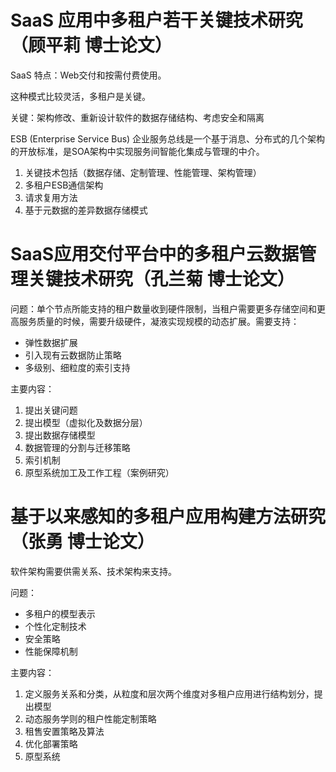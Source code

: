 # SaaS 应用中多租户若干关键技术研究（顾平莉 博士论文）

SaaS 特点：Web交付和按需付费使用。

这种模式比较灵活，多租户是关键。

关键：架构修改、重新设计软件的数据存储结构、考虑安全和隔离

ESB (Enterprise Service Bus) 企业服务总线是一个基于消息、分布式的几个架构的开放标准，是SOA架构中实现服务间智能化集成与管理的中介。

1. 关键技术包括（数据存储、定制管理、性能管理、架构管理）
2. 多租户ESB通信架构
3. 请求复用方法
4. 基于元数据的差异数据存储模式

# SaaS应用交付平台中的多租户云数据管理关键技术研究（孔兰菊 博士论文）

问题：单个节点所能支持的租户数量收到硬件限制，当租户需要更多存储空间和更高服务质量的时候，需要升级硬件，凝液实现规模的动态扩展。需要支持：
- 弹性数据扩展
- 引入现有云数据防止策略
- 多级别、细粒度的索引支持

主要内容：
1. 提出关键问题
2. 提出模型（虚拟化及数据分层）
3. 提出数据存储模型
4. 数据管理的分割与迁移策略
5. 索引机制
6. 原型系统加工及工作工程（案例研究）

# 基于以来感知的多租户应用构建方法研究（张勇 博士论文）

软件架构需要供需关系、技术架构来支持。

问题：
- 多租户的模型表示
- 个性化定制技术
- 安全策略
- 性能保障机制

主要内容：
1. 定义服务关系和分类，从粒度和层次两个维度对多租户应用进行结构划分，提出模型
2. 动态服务学则的租户性能定制策略
3. 租售安置策略及算法
5. 优化部署策略
6. 原型系统